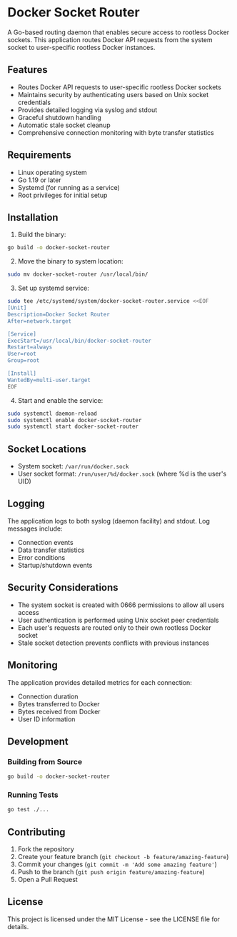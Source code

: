 # Docker Socket Router

A Go-based routing daemon that enables secure access to rootless Docker sockets. This application routes Docker API requests from the system socket to user-specific rootless Docker instances.

## Features

- Routes Docker API requests to user-specific rootless Docker sockets
- Maintains security by authenticating users based on Unix socket credentials
- Provides detailed logging via syslog and stdout
- Graceful shutdown handling
- Automatic stale socket cleanup
- Comprehensive connection monitoring with byte transfer statistics

## Requirements

- Linux operating system
- Go 1.19 or later
- Systemd (for running as a service)
- Root privileges for initial setup

## Installation

1. Build the binary:
```bash
go build -o docker-socket-router
```

2. Move the binary to system location:
```bash
sudo mv docker-socket-router /usr/local/bin/
```

3. Set up systemd service:
```bash
sudo tee /etc/systemd/system/docker-socket-router.service <<EOF
[Unit]
Description=Docker Socket Router
After=network.target

[Service]
ExecStart=/usr/local/bin/docker-socket-router
Restart=always
User=root
Group=root

[Install]
WantedBy=multi-user.target
EOF
```

4. Start and enable the service:
```bash
sudo systemctl daemon-reload
sudo systemctl enable docker-socket-router
sudo systemctl start docker-socket-router
```

## Socket Locations

- System socket: `/var/run/docker.sock`
- User socket format: `/run/user/%d/docker.sock` (where %d is the user's UID)

## Logging

The application logs to both syslog (daemon facility) and stdout. Log messages include:
- Connection events
- Data transfer statistics
- Error conditions
- Startup/shutdown events

## Security Considerations

- The system socket is created with 0666 permissions to allow all users access
- User authentication is performed using Unix socket peer credentials
- Each user's requests are routed only to their own rootless Docker socket
- Stale socket detection prevents conflicts with previous instances

## Monitoring

The application provides detailed metrics for each connection:
- Connection duration
- Bytes transferred to Docker
- Bytes received from Docker
- User ID information

## Development

### Building from Source

```bash
go build -o docker-socket-router
```

### Running Tests

```bash
go test ./...
```

## Contributing

1. Fork the repository
2. Create your feature branch (`git checkout -b feature/amazing-feature`)
3. Commit your changes (`git commit -m 'Add some amazing feature'`)
4. Push to the branch (`git push origin feature/amazing-feature`)
5. Open a Pull Request

## License

This project is licensed under the MIT License - see the LICENSE file for details.
